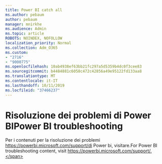 ```yaml
---
title: Power BI catch all
ms.author: pebaum
author: pebaum
manager: mnirkhe
ms.audience: Admin
ms.topic: article
ROBOTS: NOINDEX, NOFOLLOW
localization_priority: Normal
ms.collection: Adm_O365
ms.custom:
- "2716"
- "9000775"
ms.openlocfilehash: 10ab4938ef63bb21fc297a5d5359b4dc0f3cee83
ms.sourcegitcommit: b4484881c6058c472c42856a49e95122fd133aa8
ms.translationtype: MT
ms.contentlocale: it-IT
ms.lasthandoff: 10/11/2019
ms.locfileid: "37466237"
---
```

# <a name="power-bi-troubleshooting"></a><span data-ttu-id="657fd-102">Risoluzione dei problemi di Power BI</span><span class="sxs-lookup"><span data-stu-id="657fd-102">Power BI troubleshooting</span></span>

<span data-ttu-id="657fd-103">Per i contenuti per la risoluzione dei problemi https://powerbi.microsoft.com/support/di Power bi, visitare.</span><span class="sxs-lookup"><span data-stu-id="657fd-103">For Power BI troubleshooting content, visit https://powerbi.microsoft.com/support/.</span></span>